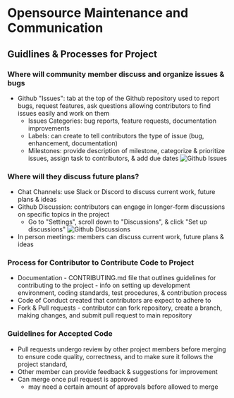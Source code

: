 # Opensource	Maintenance	and	Communication	
## Guidlines & Processes for Project
### Where will community member discuss and organize issues & bugs
- Github "Issues": tab at the top of the Github repository used to report bugs, request features, ask questions allowing contributors to find issues easily and work on them
  - Issues Categories: bug reports, feature requests, documentation improvements
  - Labels: can create to tell contributors the type of issue (bug, enhancement, documentation)
  - Milestones: provide description of milestone, categorize & prioritize issues, assign task to contributors, & add due dates
![Github Issues](https://github.com/TCNJ-SE/RoJ-Spr24-HC/blob/prototype3/docs/Github_Issues.png)
### Where will they discuss future plans?
- Chat Channels: use Slack or Discord to discuss current work, future plans & ideas
- Github Discussion: contributors can engage in longer-form discussions on specific topics in the project
  - Go to "Settings", scroll down to "Discussions", & click "Set up discussions"
![Github Discussions](https://github.com/TCNJ-SE/RoJ-Spr24-HC/blob/prototype3/docs/GithubDiscussions.png)
- In person meetings: members can discuss current work, future plans & ideas
### Process for Contributor to Contribute Code to Project
- Documentation - CONTRIBUTING.md file that outlines guidelines for contributing to the project - info on setting up development environment, coding standards, test procedures, & contribution process
- Code of Conduct created that contributors are expect to adhere to
- Fork & Pull requests - contributor can fork repository, create a branch, making changes, and submit pull request to main repository
### Guidelines for Accepted Code
- Pull requests undergo review by other project members before merging to ensure code quality, correctness, and to make sure it follows the project standard,
- Other member can provide feedback & suggestions for improvement
- Can merge once pull request is approved
  - may need a certain amount of approvals before allowed to merge
